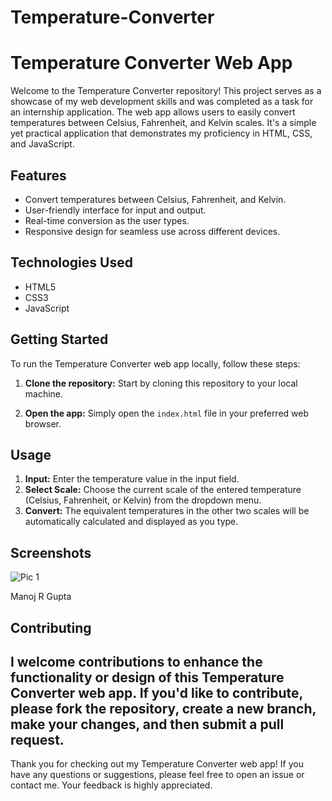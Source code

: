# Temperature-Converter
# Temperature Converter Web App

Welcome to the Temperature Converter repository! This project serves as a showcase of my web development skills and was completed as a task for an internship application. The web app allows users to easily convert temperatures between Celsius, Fahrenheit, and Kelvin scales. It's a simple yet practical application that demonstrates my proficiency in HTML, CSS, and JavaScript.

## Features

- Convert temperatures between Celsius, Fahrenheit, and Kelvin.
- User-friendly interface for input and output.
- Real-time conversion as the user types.
- Responsive design for seamless use across different devices.

## Technologies Used

- HTML5
- CSS3
- JavaScript

## Getting Started

To run the Temperature Converter web app locally, follow these steps:

1. **Clone the repository:** Start by cloning this repository to your local machine.


3. **Open the app:** Simply open the `index.html` file in your preferred web browser.

## Usage

1. **Input:** Enter the temperature value in the input field.
2. **Select Scale:** Choose the current scale of the entered temperature (Celsius, Fahrenheit, or Kelvin) from the dropdown menu.
3. **Convert:** The equivalent temperatures in the other two scales will be automatically calculated and displayed as you type.

## Screenshots

![Pic 1](https://github.com/Manya103/Temperature-Converter/assets/113758890/388f0426-b519-4ffa-b7f5-2eae31e96486)

Manoj R Gupta 

## Contributing

I welcome contributions to enhance the functionality or design of this Temperature Converter web app. If you'd like to contribute, please fork the repository, create a new branch, make your changes, and then submit a pull request.
---

Thank you for checking out my Temperature Converter web app! If you have any questions or suggestions, please feel free to open an issue or contact me. Your feedback is highly appreciated.
 
